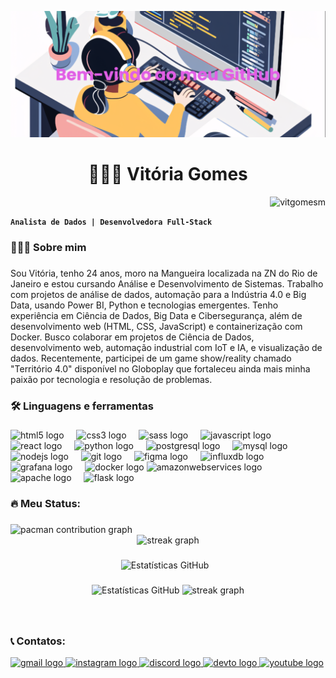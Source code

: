 <div align="center">

  ![Banner](https://github.com/vitgomesm/vitgomesm/raw/main/banner.png)

  </div>


  ###
  
  <h1 align="center">👩🏻‍💻 Vitória Gomes </h1>
<p align="right"> <img src="https://komarev.com/ghpvc/?username=vitgomesm&label=Profile%20views&color=0e75b6&style=flat" alt="vitgomesm" /> </p>

  **`Analista de Dados | Desenvolvedora Full-Stack`**
  <h3 align="left">👩🏻‍💻  Sobre mim</h3>
  
  ###
  
  <p align="left">Sou Vitória, tenho 24 anos, moro na Mangueira localizada na ZN do Rio de Janeiro e estou cursando Análise e Desenvolvimento de Sistemas. Trabalho com projetos de análise de dados, automação para a Indústria 4.0 e Big Data, usando Power BI, Python e tecnologias emergentes. Tenho experiência em Ciência de Dados, Big Data e Cibersegurança, além de desenvolvimento web (HTML, CSS, JavaScript) e containerização com Docker.
Busco colaborar em projetos de Ciência de Dados, desenvolvimento web, automação industrial com IoT e IA, e visualização de dados. Recentemente, participei de um game show/reality chamado "Território 4.0" disponível no Globoplay que fortaleceu ainda mais minha paixão por tecnologia e resolução de problemas.</p>
  
  ###
  
  <h3 align="left">🛠 Linguagens e ferramentas</h3>
  
  ###
  
  <div align="left">
    <img src="https://cdn.jsdelivr.net/gh/devicons/devicon/icons/html5/html5-original.svg" height="40" alt="html5 logo"  />
    <img width="12" />
    <img src="https://cdn.jsdelivr.net/gh/devicons/devicon/icons/css3/css3-original.svg" height="40" alt="css3 logo"  />
    <img width="12" />
    <img src="https://cdn.jsdelivr.net/gh/devicons/devicon/icons/sass/sass-original.svg" height="40" alt="sass logo"  />
    <img width="12" />
    <img src="https://cdn.jsdelivr.net/gh/devicons/devicon/icons/javascript/javascript-original.svg" height="40" alt="javascript logo"  />
    <img width="12" />
    <img src="https://cdn.jsdelivr.net/gh/devicons/devicon/icons/react/react-original.svg" height="40" alt="react logo"  />
    <img width="12" />
    <img src="https://cdn.jsdelivr.net/gh/devicons/devicon/icons/python/python-original.svg" height="40" alt="python logo"  />
    <img width="12" />
    <img src="https://cdn.jsdelivr.net/gh/devicons/devicon/icons/postgresql/postgresql-original.svg" height="40" alt="postgresql logo"  />
    <img width="12" />
    <img src="https://cdn.jsdelivr.net/gh/devicons/devicon/icons/mysql/mysql-original.svg" height="40" alt="mysql logo"  />
    <img width="12" />
    <img src="https://cdn.jsdelivr.net/gh/devicons/devicon/icons/nodejs/nodejs-original.svg" height="40" alt="nodejs logo"  />
    <img width="12" />
    <img src="https://cdn.jsdelivr.net/gh/devicons/devicon/icons/git/git-original.svg" height="40" alt="git logo"  />
    <img width="12" />
    <img src="https://cdn.jsdelivr.net/gh/devicons/devicon/icons/figma/figma-original.svg" height="40" alt="figma logo"  />
    <img width="12" />
    <img src="https://cdn.jsdelivr.net/gh/devicons/devicon/icons/influxdb/influxdb-original.svg" height="40" alt="influxdb logo"  />
    <img width="12" />
    <img src="https://cdn.jsdelivr.net/gh/devicons/devicon/icons/grafana/grafana-original.svg" height="40" alt="grafana logo"  />
    <img width="12" />
    <img src="https://cdn.jsdelivr.net/gh/devicons/devicon/icons/docker/docker-plain-wordmark.svg" height="40" alt="docker logo"  />
      <img src="https://cdn.jsdelivr.net/gh/devicons/devicon/icons/amazonwebservices/amazonwebservices-line-wordmark.svg" height="40" alt="amazonwebservices logo"  />
  <img width="12" />
  <img src="https://cdn.jsdelivr.net/gh/devicons/devicon/icons/apache/apache-original.svg" height="40" alt="apache logo"  />
  <img width="12" />
  <img src="https://cdn.jsdelivr.net/gh/devicons/devicon/icons/flask/flask-original.svg" height="40" alt="flask logo"  />
  </div>
  
  ###
  
  <h3 align="left">🔥   Meu Status:</h3>
  
  ###
  <picture>
  <source media="(prefers-color-scheme: dark)" srcset="https://raw.githubusercontent.com/vitgomesm/vitgomesm/output/pacman-contribution-graph-dark.svg">
  <source media="(prefers-color-scheme: light)" srcset="https://raw.githubusercontent.com/vitgomesm/vitgomesm/output/pacman-contribution-graph.svg">
  <img alt="pacman contribution graph" src="https://raw.githubusercontent.com/vitgomesm/vitgomesm/output/pacman-contribution-graph.svg">
</picture>

  <div align="center">
    <img src="https://github-readme-streak-stats.herokuapp.com?user=vitgomesm&theme=radical&locale=pt_BR&date_format=j%20M%5B%20Y%5D" height="220" alt="streak graph"  />
  </div>

###
  <div align="center">
    <img 
      alt="Estatísticas GitHub" 
      height="200" 
      style="padding-right: 10px;" 
      src="https://github-readme-stats.vercel.app/api?username=vitgomesm&show_icons=true&theme=radical&include_all_commits=true&locale=pt-br" 
    />
  </div>

  ###
    
 <div align="center">
    <img 
      alt="Estatísticas GitHub" 
      height="200" 
      src="https://github-readme-stats.vercel.app/api/top-langs/?username=vitgomesm&theme=radical&layout=compact&custom_title=Tecnologias&langs_count=9" 
    />
     <img src="https://streak-stats.demolab.com?user=vitgomesm&locale=en&mode=daily&theme=dracula&hide_border=false&border_radius=5&order=3" height="150" alt="streak graph"  />
    </div>

  ###
<br clear="both" />

<h3 align="left">📞 Contatos:</h3>


<div align="left">
  <a href="mailto:vit.gomes3004@gmail.com" target="_blank">
      <img src="https://img.shields.io/badge/Gmail-D14836?style=for-the-badge&logo=gmail&logoColor=white" alt="gmail logo" />
  </a>
  <a href="https://www.instagram.com/vittech4.0" target="_blank">
      <img src="https://img.shields.io/badge/Instagram-E4405F?style=for-the-badge&logo=instagram&logoColor=white" alt="instagram logo" />
  </a>
  <a href="https://discord.com/users/1296911700800311411" target="_blank">
      <img src="https://img.shields.io/badge/Discord-7289DA?style=for-the-badge&logo=discord&logoColor=white" alt="discord logo" />
  </a>
  <a href="https://dev.to/vitgomesm" target="_blank">
      <img src="https://img.shields.io/badge/dev.to-0A0A0A?style=for-the-badge&logo=devdotto&logoColor=white" alt="devto logo" />
  </a>
  <a href="https://www.youtube.com/@vitoriagomes6596" target="_blank">
      <img src="https://img.shields.io/badge/YouTube-FF0000?style=for-the-badge&logo=youtube&logoColor=white" alt="youtube logo" />
  </a>
</div>


